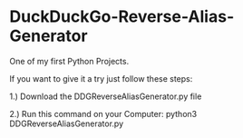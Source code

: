 # DuckDuckGo-Reverse-Alias-Generator

One of my first Python Projects.

If you want to give it a try just follow these steps:


1.) Download the DDGReverseAliasGenerator.py file

2.) Run this command on your Computer:
    python3 DDGReverseAliasGenerator.py
